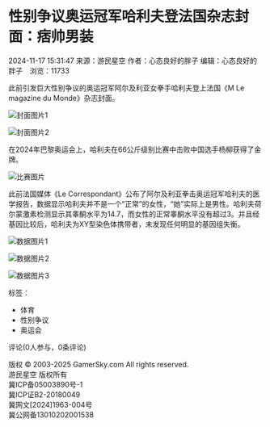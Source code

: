 # 性别争议奥运冠军哈利夫登法国杂志封面：痞帅男装

2024-11-17 15:31:47 来源：游民星空 作者：心态良好的胖子 编辑：心态良好的胖子　浏览：11733

此前引发巨大性别争议的奥运冠军阿尔及利亚女拳手哈利夫登上法国《M Le magazine du Monde》杂志封面。

![封面图片1](https://img1.gamersky.com/upimg/pic/2024/11/17/origin_202411171524215673.jpg)

![封面图片2](https://img1.gamersky.com/upimg/pic/2024/11/17/origin_202411171524223801.jpg)

在2024年巴黎奥运会上，哈利夫在66公斤级别比赛中击败中国选手杨柳获得了金牌。

![比赛图片](https://img1.gamersky.com/upimg/pic/2024/11/17/origin_202411171524304056.jpg)

此前法国媒体《Le Correspondant》公布了阿尔及利亚拳击奥运冠军哈利夫的医学报告，数据显示哈利夫并不是一个“正常”的女性，“她”实际上是男性。哈利夫荷尔蒙激素检测显示其睾酮水平为14.7，而女性的正常睾酮水平没有超过3。并且经基因比较后，哈利夫为XY型染色体携带者，未发现任何明显的基因组失衡。

![数据图片1](https://img1.gamersky.com/upimg/pic/2024/11/17/origin_202411171524416583.jpg)

![数据图片2](https://img1.gamersky.com/upimg/pic/2024/11/17/origin_202411171524422448.jpg)

![数据图片3](https://img1.gamersky.com/upimg/pic/2024/11/17/origin_202411171524433807.jpg)

标签：  
- 体育  
- 性别争议  
- 奥运会  

评论(0人参与，0条评论)

版权 © 2003-2025 GamerSky.com All rights reserved.  
游民星空 版权所有  
冀ICP备05003890号-1  
冀ICP证B2-20180049  
冀网文[2024]1963-004号  
冀公网备13010202001538
<!-- tcd_original_link https://www.gamersky.com/news/202411/1846353.shtml -->
